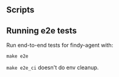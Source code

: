 ## Scripts

## Running e2e tests

Run end-to-end tests for findy-agent with:

```
make e2e
```

`make e2e_ci` doesn't do env cleanup.
